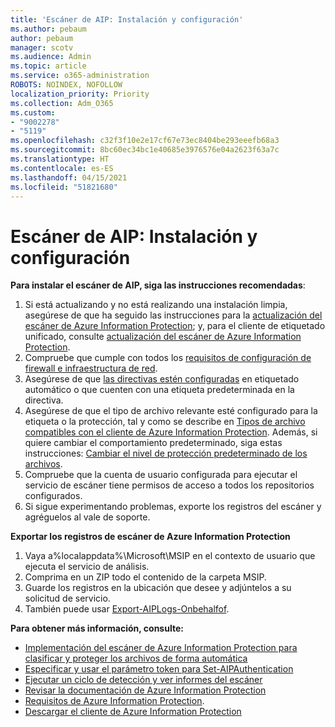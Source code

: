 ```yaml
---
title: 'Escáner de AIP: Instalación y configuración'
ms.author: pebaum
author: pebaum
manager: scotv
ms.audience: Admin
ms.topic: article
ms.service: o365-administration
ROBOTS: NOINDEX, NOFOLLOW
localization_priority: Priority
ms.collection: Adm_O365
ms.custom:
- "9002278"
- "5119"
ms.openlocfilehash: c32f3f10e2e17cf67e73ec8404be293eeefb68a3
ms.sourcegitcommit: 8bc60ec34bc1e40685e3976576e04a2623f63a7c
ms.translationtype: HT
ms.contentlocale: es-ES
ms.lasthandoff: 04/15/2021
ms.locfileid: "51821680"
---
```

# <a name="aip-scanner-installation-and-configuration"></a>Escáner de AIP: Instalación y configuración

**Para instalar el escáner de AIP, siga las instrucciones recomendadas**:

1. Si está actualizando y no está realizando una instalación limpia, asegúrese de que ha seguido las instrucciones para la [actualización del escáner de Azure Information Protection](https://docs.microsoft.com/azure/information-protection/rms-client/client-admin-guide#upgrading-the-azure-information-protection-scanner); y, para el cliente de etiquetado unificado, consulte [actualización del escáner de Azure Information Protection](https://docs.microsoft.com/azure/information-protection/rms-client/clientv2-admin-guide#upgrading-the-azure-information-protection-scanner).
2. Compruebe que cumple con todos los [requisitos de configuración de firewall e infraestructura de red](https://docs.microsoft.com/azure/information-protection/requirements#firewalls-and-network-infrastructure).
3. Asegúrese de que [las directivas estén configuradas](https://docs.microsoft.com/azure/information-protection/configure-policy) en etiquetado automático o que cuenten con una etiqueta predeterminada en la directiva.
4. Asegúrese de que el tipo de archivo relevante esté configurado para la etiqueta o la protección, tal y como se describe en [Tipos de archivo compatibles con el cliente de Azure Information Protection](https://docs.microsoft.com/azure/information-protection/rms-client/client-admin-guide-file-types#supported-file-types-for-classification-and-protection). Además, si quiere cambiar el comportamiento predeterminado, siga estas instrucciones: [Cambiar el nivel de protección predeterminado de los archivos](https://docs.microsoft.com/azure/information-protection/rms-client/client-admin-guide-file-types#changing-the-default-protection-level-of-files).
5. Compruebe que la cuenta de usuario configurada para ejecutar el servicio de escáner tiene permisos de acceso a todos los repositorios configurados.
6. Si sigue experimentando problemas, exporte los registros del escáner y agréguelos al vale de soporte.

**Exportar los registros de escáner de Azure Information Protection**

1. Vaya a%localappdata%\Microsoft\MSIP en el contexto de usuario que ejecuta el servicio de análisis.
2. Comprima en un ZIP todo el contenido de la carpeta MSIP.
3. Guarde los registros en la ubicación que desee y adjúntelos a su solicitud de servicio.
4. También puede usar [Export-AIPLogs-Onbehalfof](https://docs.microsoft.com/powershell/module/azureinformationprotection/export-aiplogs?view=azureipps).

**Para obtener más información, consulte:**
- [Implementación del escáner de Azure Information Protection para clasificar y proteger los archivos de forma automática](https://docs.microsoft.com/azure/information-protection/deploy-aip-scanner)
- [Especificar y usar el parámetro token para Set-AIPAuthentication](https://docs.microsoft.com/azure/information-protection/rms-client/client-admin-guide-powershell#specify-and-use-the-token-parameter-for-set-aipauthentication)
- [Ejecutar un ciclo de detección y ver informes del escáner](https://docs.microsoft.com/azure/information-protection/deploy-aip-scanner#run-a-discovery-cycle-and-view-reports-for-the-scanner)
- [Revisar la documentación de Azure Information Protection](https://docs.microsoft.com/azure/information-protection/what-is-information-protection)
- [Requisitos de Azure Information Protection](https://docs.microsoft.com/azure/information-protection/get-started/requirements).
- [Descargar el cliente de Azure Information Protection](https://www.microsoft.com/download/details.aspx?id=53018)
